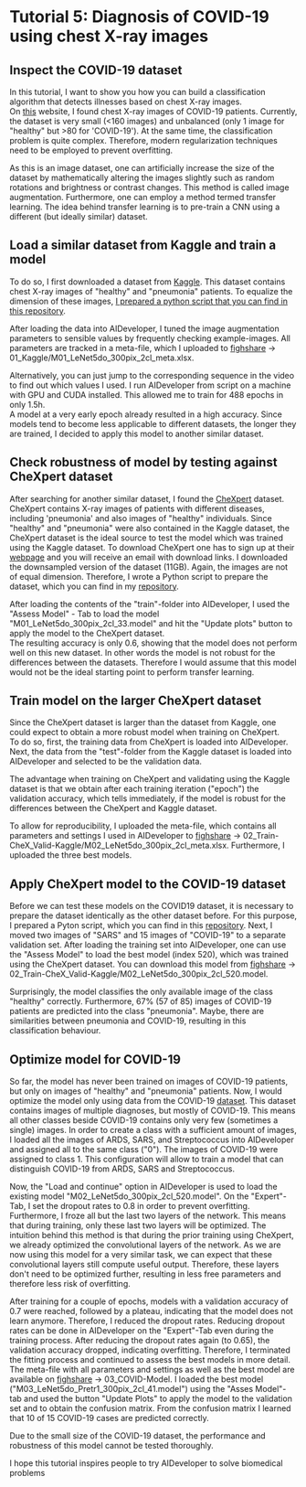 # Tutorial 5: Diagnosis of COVID-19 using chest X-ray images

## Inspect the COVID-19 dataset  
In this tutorial, I want to show you how you can build a classification algorithm that detects illnesses based on chest X-ray images.  
On [this](https://github.com/ieee8023/covid-chestxray-dataset) website, I found chest X-ray images of COVID-19 patients.
Currently, the dataset is very small (<160 images) and unbalanced (only 1 image for "healthy" but >80 for 'COVID-19').
At the same time, the classification problem is quite complex.
Therefore, modern regularization techniques need to be employed to prevent overfitting.

As this is an image dataset, one can artificially increase the size of the dataset by mathematically altering the images
slightly such as random rotations and brightness or contrast changes. This method is called image augmentation.
Furthermore, one can employ a method termed transfer learning.
The idea behind transfer learning is to pre-train a CNN using a different (but ideally similar) dataset.
  
## Load a similar dataset from Kaggle and train a model  
To do so, I first downloaded a dataset from [Kaggle](https://www.kaggle.com/paultimothymooney/chest-xray-pneumonia).
This dataset contains chest X-ray images of "healthy" and "pneumonia" patients.
To equalize the dimension of these images, [I prepared a python script that you can find in this repository](https://github.com/maikherbig/AIDeveloper/blob/master/Tutorial%205%20COVID-19%20Chest%20X-ray%20images/01_DataPrep-Kaggle.py).

After loading the data into AIDeveloper, I tuned the image augmentation parameters to sensible values
by frequently checking example-images. All parameters are tracked in a meta-file, which 
I uploaded to [fighshare](https://doi.org/10.6084/m9.figshare.12040599) -> 01_Kaggle/M01_LeNet5do_300pix_2cl_meta.xlsx.  

Alternatively, you can just jump to the corresponding sequence in the video to
find out which values I used. I run AIDeveloper from script on a machine with GPU and CUDA installed.
This allowed me to train for 488 epochs in only 1.5h.  
A model at a very early epoch already resulted in a high accuracy. Since models
tend to become less applicable to different datasets, the longer they are trained,
I decided to apply this model to another similar dataset.  

## Check robustness of model by testing against CheXpert dataset  
After searching for another similar dataset, I found the [CheXpert](https://stanfordmlgroup.github.io/competitions/chexpert/) dataset.
CheXpert contains X-ray images of patients with different diseases, including 'pneumonia' and also images of "healthy" individuals.
Since "healthy" and "pneumonia" were also contained in the Kaggle dataset, the CheXpert dataset is the ideal source to
test the  model which was trained using the Kaggle dataset.
To download CheXpert one has to sign up at their [webpage](https://stanfordmlgroup.github.io/competitions/chexpert/) and you
will receive an email with download links. I downloaded the downsampled version of the dataset (11GB).
Again, the images are not of equal dimension. Therefore, I wrote a Python script to
prepare the dataset, which you can find in my [repository](https://github.com/maikherbig/AIDeveloper/blob/master/Tutorial%205%20COVID-19%20Chest%20X-ray%20images/02_DataPrep-CheXpert.py).  
    
After loading the contents of the "train"-folder into AIDeveloper, I used the "Assess Model" - Tab
to load the model "M01_LeNet5do_300pix_2cl_33.model" and hit the "Update plots" button
to apply the model to the CheXpert dataset.  
The resulting accuracy is only 0.6, showing that the model does not perform well on this new dataset. In other words the model is not
robust for the differences between the datasets.
Therefore I would assume that this model would not be the ideal starting point to perform transfer learning.
  
## Train model on the larger CheXpert dataset  
Since the CheXpert dataset is larger than the dataset from Kaggle, one could
expect to obtain a more robust model when training on CheXpert.  
To do so, first, the training data from CheXpert is loaded into AIDeveloper.
Next, the data from the "test"-folder from the Kaggle dataset is loaded into AIDeveloper and selected to be the validation data.

The advantage when training on CheXpert and validating using the Kaggle dataset is that we obtain after each training iteration ("epoch")
the validation accuracy, which tells immediately, if the model is robust for the differences between the CheXpert and Kaggle dataset.

To allow for reproducibility, I uploaded the meta-file, which contains all 
parameters and settings I used in AIDeveloper
to [fighshare](https://doi.org/10.6084/m9.figshare.12040599) -> 02_Train-CheX_Valid-Kaggle/M02_LeNet5do_300pix_2cl_meta.xlsx.
Furthermore, I uploaded the three best models.

## Apply CheXpert model to the COVID-19 dataset
Before we can test these models on the COVID19 dataset, it is necessary to prepare the
dataset identically as the other dataset before. For this purpose, I prepared
a Pyton script, which you can find in this [repository](https://github.com/maikherbig/AIDeveloper/blob/master/Tutorial%205%20COVID-19%20Chest%20X-ray%20images/03_DataPrep-COVID.py).
Next, I moved two images of "SARS" and 15 images of "COVID-19" to a separate
validation set. After loading the training set into AIDeveloper, one can use the
"Assess Model" to load the best model (index 520), which was trained using the CheXpert dataset. You can 
download this model from [fighshare](https://doi.org/10.6084/m9.figshare.12040599) -> 02_Train-CheX_Valid-Kaggle/M02_LeNet5do_300pix_2cl_520.model. 

Surprisingly, the model classifies the only available image of the class "healthy" correctly.
Furthermore, 67% (57 of 85) images of COVID-19 patients are predicted into the class "pneumonia".
Maybe, there are similarities between pneumonia and COVID-19, resulting in this classification behaviour.

## Optimize model for COVID-19
So far, the model has never been trained on images of COVID-19 patients, but only on images of "healthy" and "pneumonia" patients.
Now, I would optimize the model only using data from the COVID-19 [dataset](https://github.com/ieee8023/covid-chestxray-dataset).
This dataset contains images of multiple diagnoses, but mostly of COVID-19. This
means all other classes beside COVID-19 contains only very few (sometimes a single) images.
In order to create a class with a sufficient amount of images, I loaded all the images
of ARDS, SARS, and Streptococcus into AIDeveloper and assigned all to the same class ("0").
The images of COVID-19 were assigned to class 1.
This configuration will allow to train a model that can distinguish COVID-19 from ARDS, SARS and Streptococcus.
    
Now, the "Load and continue" option in AIDeveloper is used to load the existing model "M02_LeNet5do_300pix_2cl_520.model".
On the "Expert"-Tab, I set the dropout rates to 0.8 in order to prevent overfitting. Furthermore,
I froze all but the last two layers of the network. This means that during training, only these last
two layers will be optimized. The intuition behind this method is that during the prior training
using CheXpert, we already optimized the convolutional layers of the network. As we are now using
this model for a very similar task, we can expect that these convolutional layers still compute useful
output. Therefore, these layers don't need to be optimized further, resulting in 
less free parameters and therefore less risk of overfitting. 
  
After training for a couple of epochs, models with a validation accuracy of 0.7 were reached, followed
by a plateau, indicating that the model does not learn anymore. 
Therefore, I reduced the dropout rates. Reducing dropout rates can be done in 
AIDeveloper on the "Expert"-Tab even during the training process. After reducing the 
dropout rates again (to 0.65), the validation accuracy dropped, indicating overfitting.
Therefore, I terminated the fitting process and continued to assess the best models
in more detail.
The meta-file with all parameters and settings as well as the best model are available 
on [fighshare](https://doi.org/10.6084/m9.figshare.12040599) -> 03_COVID-Model.
I loaded the best model ("M03_LeNet5do_Pretr1_300pix_2cl_41.model") using
the "Asses Model"-tab and used the button "Update Plots" to apply the model to 
the validation set and to obtain the confusion matrix.
From the confusion matrix I learned that 10 of 15 COVID-19 cases are predicted correctly.

Due to the small size of the COVID-19 dataset, the performance and robustness
of this model cannot be tested thoroughly. 
    
I hope this tutorial inspires people to try AIDeveloper to 
solve biomedical problems 










